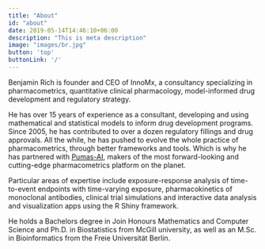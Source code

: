 ```yaml
---
title: "About"
id: "about"
date: 2019-05-14T14:46:10+06:00
description: "This is meta description"
image: "images/br.jpg"
button: 'top'
buttonLink: '/'
---
```


Benjamin Rich is founder and CEO of InnoMx, a consultancy specializing
in pharmacometrics, quantitative clinical pharmacology, model-informed drug
development and regulatory strategy.

He has over 15 years of experience as a consultant, developing and using
mathematical and statistical models to inform drug development programs.  Since
2005, he has contributed to over a dozen regulatory fillings and drug
approvals. All the while, he has pushed to evolve the whole practice of
pharmacometrics, through better frameworks and tools. Which is why he
has partnered with [Pumas-AI](https://pumas.ai), makers of the most
forward-looking and cutting-edge pharmacometrics platform on the planet.

Particular areas of expertise include exposure-response analysis of
time-to-event endpoints with time-varying exposure, pharmacokinetics of
monoclonal antibodies, clinical trial simulations and interactive data analysis
and visualization apps using the R Shiny framework.

He holds a Bachelors degree in Join Honours Mathematics and Computer Science and
Ph.D. in Biostatistics from McGill university, as well as an M.Sc. in
Bioinformatics from the Freie Universität Berlin.

